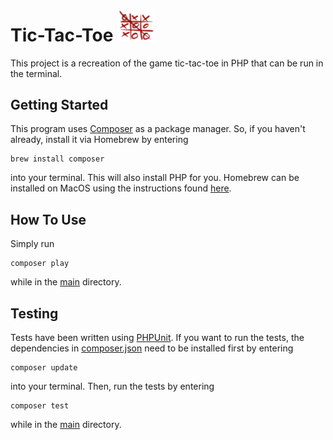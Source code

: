# Tic-Tac-Toe <img src="./images/tictactoe.png" width=60>

This project is a recreation of the game tic-tac-toe in PHP that can be run in the terminal.

## Getting Started

This program uses [Composer](https://getcomposer.org/) as a package manager. So, if you haven't already, install it via Homebrew by entering

```
brew install composer
```

into your terminal. This will also install PHP for you. Homebrew can be installed on MacOS using the instructions found [here](https://brew.sh/).

## How To Use

Simply run

```
composer play
```

while in the [main](https://github.com/jmcnally17/tictactoe-php) directory.

## Testing

Tests have been written using [PHPUnit](https://phpunit.de/). If you want to run the tests, the dependencies in [composer.json](https://github.com/jmcnally17/tictactoe-php/blob/main/composer.json) need to be installed first by entering

```
composer update
```

into your terminal. Then, run the tests by entering

```
composer test
```

while in the [main](https://github.com/jmcnally17/tictactoe-php) directory.
